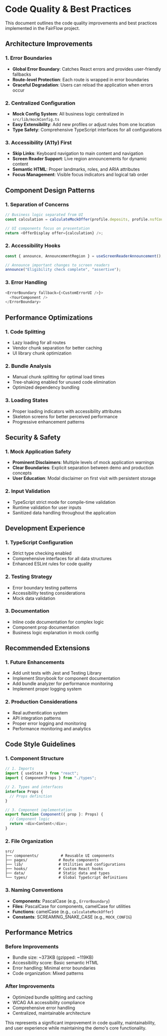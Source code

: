 # Code Quality & Best Practices

This document outlines the code quality improvements and best practices implemented in the FairFlow project.

## Architecture Improvements

### 1. Error Boundaries
- **Global Error Boundary**: Catches React errors and provides user-friendly fallbacks
- **Route-level Protection**: Each route is wrapped in error boundaries
- **Graceful Degradation**: Users can reload the application when errors occur

### 2. Centralized Configuration
- **Mock Config System**: All business logic centralized in `src/lib/mockConfig.ts`
- **Easy Extensibility**: Add new profiles or adjust rules from one location
- **Type Safety**: Comprehensive TypeScript interfaces for all configurations

### 3. Accessibility (A11y) First
- **Skip Links**: Keyboard navigation to main content and navigation
- **Screen Reader Support**: Live region announcements for dynamic content
- **Semantic HTML**: Proper landmarks, roles, and ARIA attributes
- **Focus Management**: Visible focus indicators and logical tab order

## Component Design Patterns

### 1. Separation of Concerns
```typescript
// Business logic separated from UI
const calculation = calculateMockOffer(profile.deposits, profile.nsfCount);

// UI components focus on presentation
return <OfferDisplay offer={calculation} />;
```

### 2. Accessibility Hooks
```typescript
const { announce, AnnouncementRegion } = useScreenReaderAnnouncement();

// Announce important changes to screen readers
announce("Eligibility check complete", "assertive");
```

### 3. Error Handling
```typescript
<ErrorBoundary fallback={<CustomErrorUI />}>
  <YourComponent />
</ErrorBoundary>
```

## Performance Optimizations

### 1. Code Splitting
- Lazy loading for all routes
- Vendor chunk separation for better caching
- UI library chunk optimization

### 2. Bundle Analysis
- Manual chunk splitting for optimal load times
- Tree-shaking enabled for unused code elimination
- Optimized dependency bundling

### 3. Loading States
- Proper loading indicators with accessibility attributes
- Skeleton screens for better perceived performance
- Progressive enhancement patterns

## Security & Safety

### 1. Mock Application Safety
- **Prominent Disclaimers**: Multiple levels of mock application warnings
- **Clear Boundaries**: Explicit separation between demo and production concepts
- **User Education**: Modal disclaimer on first visit with persistent storage

### 2. Input Validation
- TypeScript strict mode for compile-time validation
- Runtime validation for user inputs
- Sanitized data handling throughout the application

## Development Experience

### 1. TypeScript Configuration
- Strict type checking enabled
- Comprehensive interfaces for all data structures
- Enhanced ESLint rules for code quality

### 2. Testing Strategy
- Error boundary testing patterns
- Accessibility testing considerations
- Mock data validation

### 3. Documentation
- Inline code documentation for complex logic
- Component prop documentation
- Business logic explanation in mock config

## Recommended Extensions

### 1. Future Enhancements
- Add unit tests with Jest and Testing Library
- Implement Storybook for component documentation
- Add bundle analyzer for performance monitoring
- Implement proper logging system

### 2. Production Considerations
- Real authentication system
- API integration patterns
- Proper error logging and monitoring
- Performance monitoring and analytics

## Code Style Guidelines

### 1. Component Structure
```typescript
// 1. Imports
import { useState } from "react";
import { ComponentProps } from "./types";

// 2. Types and interfaces
interface Props {
  // Props definition
}

// 3. Component implementation
export function Component({ prop }: Props) {
  // Component logic
  return <div>Content</div>;
}
```

### 2. File Organization
```
src/
├── components/          # Reusable UI components
├── pages/              # Route components
├── lib/                # Utilities and configurations
├── hooks/              # Custom React hooks
├── data/               # Static data and types
└── types/              # Global TypeScript definitions
```

### 3. Naming Conventions
- **Components**: PascalCase (e.g., `ErrorBoundary`)
- **Files**: PascalCase for components, camelCase for utilities
- **Functions**: camelCase (e.g., `calculateMockOffer`)
- **Constants**: SCREAMING_SNAKE_CASE (e.g., `MOCK_CONFIG`)

## Performance Metrics

### Before Improvements
- Bundle size: ~373KB (gzipped: ~119KB)
- Accessibility score: Basic semantic HTML
- Error handling: Minimal error boundaries
- Code organization: Mixed patterns

### After Improvements
- Optimized bundle splitting and caching
- WCAG AA accessibility compliance
- Comprehensive error handling
- Centralized, maintainable architecture

This represents a significant improvement in code quality, maintainability, and user experience while maintaining the demo's core functionality.